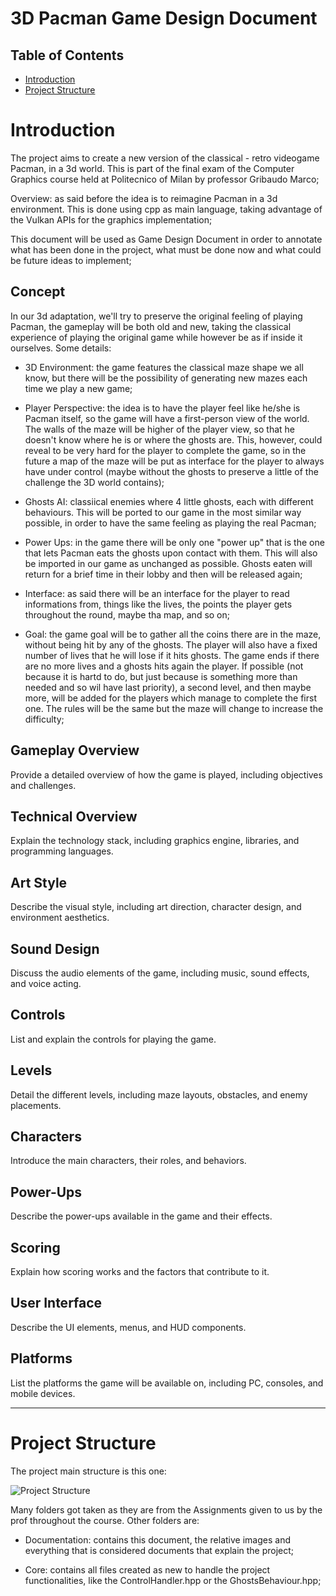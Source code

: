 # 3D Pacman Game Design Document

## Table of Contents
- [Introduction](#introduction)
- [Project Structure](#project-structure)

# Introduction
The project aims to create a new version of the classical - retro videogame Pacman, in a 3d world. This is part of the final exam of the Computer Graphics course held at Politecnico of Milan by professor Gribaudo Marco;

Overview: as said before the idea is to reimagine Pacman in a 3d environment. This is done using cpp as main language, taking advantage of the Vulkan APIs for the graphics implementation;

This document will be used as Game Design Document in order to annotate what has been done in the project, what must be done now and what could be future ideas to implement;

## Concept
In our 3d adaptation, we'll try to preserve the original feeling of playing Pacman, the gameplay will be both old and new, taking the classical experience of playing the original game while however be as if inside it ourselves. Some details:

- 3D Environment: the game features the classical maze shape we all know, but there will be the possibility of generating new mazes each time we play a new game;

- Player Perspective: the idea is to have the player feel like he/she is Pacman itself, so the game will have a first-person view of the world. The walls of the maze will be higher of the player view, so that he doesn't know where he is or where the ghosts are. This, however, could reveal to be very hard for the player to complete the game, so in the future a map of the maze will be put as interface for the player to always have under control (maybe without the ghosts to preserve a little of the challenge the 3D world contains);

- Ghosts AI: classiical enemies where 4 little ghosts, each with different behaviours. This will be ported to our game in the most similar way possible, in order to have the same feeling as playing the real Pacman;

- Power Ups: in the game there will be only one "power up" that is the one that lets Pacman eats the ghosts upon contact with them. This will also be imported in our game as unchanged as possible. Ghosts eaten will return for a brief time in their lobby and then will be released again;

- Interface: as said there will be an interface for the player to read informations from, things like the lives, the points the player gets throughout the round, maybe tha map, and so on;

- Goal: the game goal will be to gather all the coins there are in the maze, without being hit by any of the ghosts. The player will also have a fixed number of lives that he will lose if it hits ghosts. The game ends if there are no more lives and a ghosts hits again the player. If possible (not because it is hartd to do, but just because is something more than needed and so wil have last priority), a second level, and then maybe more, will be added for the players which manage to complete the first one. The rules will be the same but the maze will change to increase the difficulty;

## Gameplay Overview
Provide a detailed overview of how the game is played, including objectives and challenges.

## Technical Overview
Explain the technology stack, including graphics engine, libraries, and programming languages.

## Art Style
Describe the visual style, including art direction, character design, and environment aesthetics.

## Sound Design
Discuss the audio elements of the game, including music, sound effects, and voice acting.

## Controls
List and explain the controls for playing the game.

## Levels
Detail the different levels, including maze layouts, obstacles, and enemy placements.

## Characters
Introduce the main characters, their roles, and behaviors.

## Power-Ups
Describe the power-ups available in the game and their effects.

## Scoring
Explain how scoring works and the factors that contribute to it.

## User Interface
Describe the UI elements, menus, and HUD components.

## Platforms
List the platforms the game will be available on, including PC, consoles, and mobile devices.


___

# Project Structure

The project main structure is this one:

![Project Structure](Images/ProjectStructure.png)

Many folders got taken as they are from the Assignments given to us by the prof throughout the course. Other folders are:

- Documentation: contains this document, the relative images and everything that is considered documents that explain the project;

- Core: contains all files created as new to handle the project functionalities, like the ControlHandler.hpp or the GhostsBehaviour.hpp;